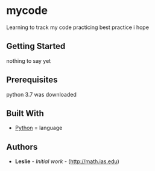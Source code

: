 # mycode
Learning to track my code
practicing best practice i hope
## Getting Started
nothing to say yet
## Prerequisites
python 3.7 was downloaded
## Built With
* [Python](https://www.python.org/) = language
## Authors
* **Leslie** - *Initial work* - (http://math.ias.edu)
